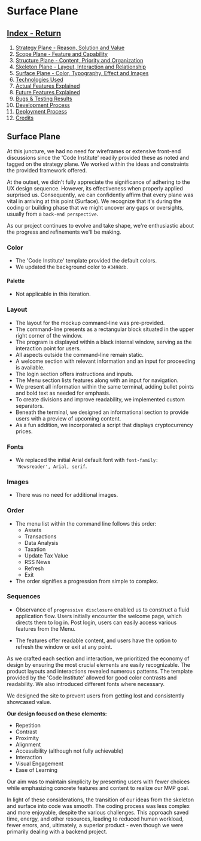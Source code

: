 # Surface Plane

## [Index - Return](https://github.com/plexoio/tenam/blob/main/README.md)

1. [Strategy Plane - Reason, Solution and Value](https://github.com/plexoio/tenam/blob/main/documentation/assets/readme/strategy.md)
2. [Scope Plane - Feature and Capability](https://github.com/plexoio/tenam/blob/main/documentation/assets/readme/scope.md)
3. [Structure Plane - Content, Priority and Organization](https://github.com/plexoio/tenam/blob/main/documentation/assets/readme/structure.md)
4. [Skeleton Plane - Layout, Interaction and Relationship](https://github.com/plexoio/tenam/blob/main/documentation/assets/readme/skeleton.md)
5. [Surface Plane - Color, Typography, Effect and Images](https://github.com/plexoio/tenam/blob/main/documentation/assets/readme/surface.md)
6. [Technologies Used](#technologies)
7. [Actual Features Explained](#features)
8. [Future Features Explained](#f-features)
9. [Bugs & Testing Results](#bugs-testing)
10. [Development Process](#development)
11. [Deployment Process](#deployment)
12. [Credits](#credits)

## Surface Plane <a name="surface-plane"></a>

At this juncture, we had no need for wireframes or extensive front-end discussions since the 'Code Institute' readily provided these as noted and tagged on the strategy plane. We worked within the ideas and constraints the provided framework offered.

At the outset, we didn't fully appreciate the significance of adhering to the UX design sequence. However, its effectiveness when properly applied surprised us. Consequently, we can confidently affirm that every plane was vital in arriving at this point (Surface). We recognize that it's during the coding or building phase that we might uncover any gaps or oversights, usually from a `back-end perspective`.

As our project continues to evolve and take shape, we're enthusiastic about the progress and refinements we'll be making.

### Color

- The 'Code Institute' template provided the default colors.
- We updated the background color to `#3498db`.

#### Palette

- Not applicable in this iteration.

### Layout

- The layout for the mockup command-line was pre-provided.
- The command-line presents as a rectangular block situated in the upper right corner of the window.
- The program is displayed within a black internal window, serving as the interaction point for users.
- All aspects outside the command-line remain static.
- A welcome section with relevant information and an input for proceeding is available.
- The login section offers instructions and inputs.
- The Menu section lists features along with an input for navigation.
- We present all information within the same terminal, adding bullet points and bold text as needed for emphasis.
- To create divisions and improve readability, we implemented custom separators.
- Beneath the terminal, we designed an informational section to provide users with a preview of upcoming content.
- As a fun addition, we incorporated a script that displays cryptocurrency prices.

### Fonts

- We replaced the initial Arial default font with `font-family: 'Newsreader', Arial, serif`.

### Images

- There was no need for additional images.

### Order

- The menu list within the command line follows this order:
    - Assets
    - Transactions
    - Data Analysis
    - Taxation
    - Update Tax Value
    - RSS News
    - Refresh
    - Exit
- The order signifies a progression from simple to complex.

### Sequences

- Observance of `progressive disclosure` enabled us to construct a fluid application flow. Users initially encounter the welcome page, which directs them to log in. Post login, users can easily access various features from the Menu.

- The features offer readable content, and users have the option to refresh the window or exit at any point.

As we crafted each section and interaction, we prioritized the economy of design by ensuring the most crucial elements are easily recognizable. The product layouts and interactions revealed numerous patterns. The template provided by the 'Code Institute' allowed for good color contrasts and readability. We also introduced different fonts where necessary.

We designed the site to prevent users from getting lost and consistently showcased value.

**Our design focused on these elements:**

- Repetition
- Contrast
- Proximity
- Alignment
- Accessibility (although not fully achievable)
- Interaction
- Visual Engagement
- Ease of Learning

Our aim was to maintain simplicity by presenting users with fewer choices while emphasizing concrete features and content to realize our MVP goal.

In light of these considerations, the transition of our ideas from the skeleton and surface into code was smooth. The coding process was less complex and more enjoyable, despite the various challenges. This approach saved time, energy, and other resources, leading to reduced human workload, fewer errors, and, ultimately, a superior product - even though we were primarily dealing with a backend project.